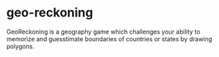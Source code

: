 # geo-reckoning
GeoReckoning is a geography game which challenges your ability to memorize and guesstimate boundaries of countries or states by drawing polygons.

